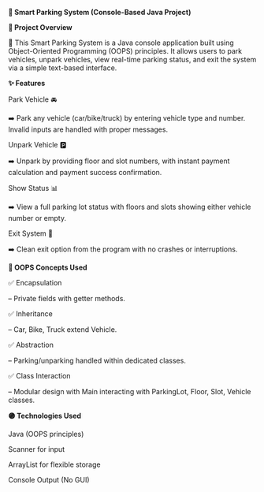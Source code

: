 **🚗 Smart Parking System (Console-Based Java Project)**

**📌 Project Overview**

🎯 This Smart Parking System is a Java console application built using Object-Oriented Programming (OOPS) principles. It allows users to park vehicles, unpark vehicles, view real-time parking status, and exit the system via a simple text-based interface.



**✨ Features**

Park Vehicle 🚘

➡️ Park any vehicle (car/bike/truck) by entering vehicle type and number. Invalid inputs are handled with proper messages.

Unpark Vehicle 🅿️

➡️ Unpark by providing floor and slot numbers, with instant payment calculation and payment success confirmation.

Show Status 📊

➡️ View a full parking lot status with floors and slots showing either vehicle number or empty.

Exit System 🚪

➡️ Clean exit option from the program with no crashes or interruptions.


 
**🧩 OOPS Concepts Used**

✅ Encapsulation 

– Private fields with getter methods.

✅ Inheritance 

– Car, Bike, Truck extend Vehicle.

✅ Abstraction 

– Parking/unparking handled within dedicated classes.

✅ Class Interaction 

– Modular design with Main interacting with ParkingLot, Floor, Slot, Vehicle classes.



**🟣 Technologies Used**

Java (OOPS principles)

Scanner for input

ArrayList for flexible storage

Console Output (No GUI)
